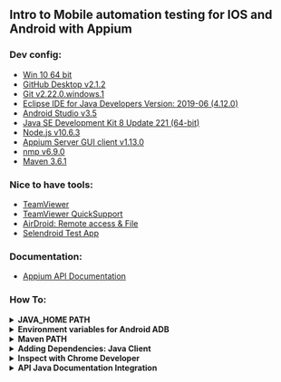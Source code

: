 ## Intro to Mobile automation testing for IOS and Android with Appium

### Dev config:<br/>
- [Win 10 64 bit](https://www.microsoft.com/en-ca/software-download/windows10)<br/>
- [GitHub Desktop v2.1.2](https://desktop.github.com/)<br/>
- [Git v2.22.0.windows.1](https://git-scm.com/downloads)<br/>
- [Eclipse IDE for Java Developers Version: 2019-06 (4.12.0)](https://www.eclipse.org/downloads/packages/installer)<br/>
- [Android Studio v3.5](https://developer.android.com/studio)<br/>
- [Java SE Development Kit 8 Update 221 (64-bit)](https://www.oracle.com/technetwork/java/javase/downloads/jdk8-downloads-2133151.html)<br/>
- [Node.js v10.6.3](https://nodejs.org/en/download/current/)<br/>
- [Appium Server GUI client v1.13.0](http://appium.io/)<br/>
- [nmp v6.9.0](https://nodejs.org/en/download/)<br/>
- [Maven 3.6.1](https://maven.apache.org/download.cgi)<br/>

### Nice to have tools:<br/>
- [TeamViewer](https://www.teamviewer.com/en/?pcc_keyword=teamviewer&gclid=CjwKCAjwnf7qBRAtEiwAseBO_KX932ojJ2gLJlB0LXHzDgtRmizzK8Hps7460wGhuOVlpp9Ea70ukxoCUgYQAvD_BwE)<br/>
- [TeamViewer QuickSupport](https://play.google.com/store/apps/details?id=com.teamviewer.quicksupport.market&hl=en_CA)<br/>
- [AirDroid: Remote access & File](https://play.google.com/store/apps/details?id=com.sand.airdroid&hl=en_CA)<br/>
- [Selendroid Test App](http://search.maven.org/remotecontent?filepath=io/selendroid/selendroid-test-app/0.17.0/selendroid-test-app-0.17.0.apk)<br/>

### Documentation:<br/>
- [Appium API Documentation](http://appium.io/docs/en/about-appium/api/)

### How To:<br/>

<details>
  
  <summary><b>JAVA_HOME PATH</b></summary>
  <br/>
<b>A. In order to configure JAVA_HOME path do the following:</b><br/>
  1. Go to "Advanced System Settings" > Advanced Tab > Environment Variables<br/>
  2. Go to System Variables section > click on New... button<br/>
  3. Type Variable name: JAVA_HOME<br/>
  4. Enter Variable Value: C:\Program Files\Java\jdk1.8.0_221<br/>
  5. Press OK button<br/><br/>
  <div align="center"> 
  <img width="90%" height="90%" src="https://github.com/ikostan/AppiumTesting/blob/master/img/java_home.jpg" hspace="10">
  </div>
  
<b>B. Edit environment variable:</b><br/>
  1. From System variables list select path > Press Edit... button<br/>
  2. Press on New button > type: %JAVA_HOME%\bin<br/>
  3. Press OK button<br/>
  
  <div align="center"> 
  <img width="90%" height="90%" src="https://github.com/ikostan/AppiumTesting/blob/master/img/java_home_2.jpg" hspace="10">
  </div>
  
</details>


<details>
  
  <summary><b>Environment variables for Android ADB</b></summary>
   <br/>
<b>A. In order to configure ANDROID_HOME path do the following:</b><br/>
  1. Go to "Advanced System Settings" > Advanced Tab > Environment Variables<br/>
  2. Go to System Variables section > click on New... button<br/>
  3. Type Variable name: ANDROID_HOME<br/>
  4. Enter Variable Value: C:\Users\username\AppData\Local\Android\Sdk<br/>
  5. Press OK button<br/><br/>
  <div align="center"> 
  <img width="90%" height="90%" src="https://github.com/ikostan/AppiumTesting/blob/master/img/maven_home.jpg" hspace="10">
  </div>
  
  <b>B. Edit environment variable:</b><br/>
  1. From System variables list select path > Press Edit... button<br/>
  2. Press on New button > type: %ANDROID_HOME%\tools<br/>
  3. Press OK button<br/>
  4. Press on New button > type: %ANDROID_HOME%\platform-tools<br/>
  5. Press OK button<br/>
  
  <div align="center"> 
  <img width="90%" height="90%" src="https://github.com/ikostan/AppiumTesting/blob/master/img/android_home_2.JPG" hspace="10">
  </div>
  
  <b>C. Test:</b>
  1. Open CMD > run "adb devices"<br/>
  2. If everifyng is configured properly you will something like this:<br/>
  
  <div align="center"> 
  <img width="50%" height="50%" src="https://github.com/ikostan/AppiumTesting/blob/master/img/adb_devices.JPG" hspace="10">
  </div>
  
</details>


<details>
  
  <summary><b>Maven PATH</b></summary>
  <br/>
  <b>A. In order to configure MVN_HOME path do the following:</b><br/>
  1. Go to "Advanced System Settings" > Advanced Tab > Environment Variables<br/>
  2. Go to System Variables section > click on New... button<br/>
  3. Type Variable name: MVN_HOME<br/>
  4. Enter Variable Value: C:\Users\username\AppData\Local\Android\Sdk<br/>
  5. Press OK button<br/><br/>
  <div align="center"> 
  <img width="90%" height="90%" src="https://github.com/ikostan/AppiumTesting/blob/master/img/maven_home.jpg" hspace="10">
  </div>
  
  <b>B. Edit environment variable:</b><br/>
  1. From System variables list select path > Press Edit... button<br/>
  2. Press on New button > type: %MVN_HOME%\bin<br/>
  3. Press OK button<br/>
  
  <div align="center"> 
  <img width="90%" height="90%" src="https://github.com/ikostan/AppiumTesting/blob/master/img/maven_home_2.jpg" hspace="10">
  </div>
  
  <b>C. Test:</b>
  1. Open CMD > run "mvn --version"<br/>
  2. If everifyng is configured properly you will something like this:<br/>
  
  <div align="center"> 
  <img width="50%" height="50%" src="https://github.com/ikostan/AppiumTesting/blob/master/img/maven_cmd.JPG" hspace="10">
  </div>
  
</details>


<details>
  
  <summary><b>Adding Dependencies: Java Client</b></summary>
  <br/>
  <div align="center"> 
  <img width="90%" height="90%" src="https://github.com/ikostan/AppiumTesting/blob/master/img/pom_dependencies.JPG" hspace="10">
  </div>
  
  Source: https://mvnrepository.com/artifact/io.appium/java-client
</details>


<details>
  
  <summary><b>Inspect with Chrome Developer</b></summary>
  <br/>
  1. Open Chrome web browser > new tab<br/>
  2. Paste following address: chrome:..inspect/#devices<br/>
  
  <br/>If evryfing connected properly you will see something like this:<br>
  <div align="center"> 
  <img width="90%" height="90%" src="https://github.com/ikostan/AppiumTesting/blob/master/img/inspect_devices.JPG" hspace="10">
  </div>
  
  Source: 
</details>


<details>
  
  <summary><b>API Java Documentation Integration</b></summary>
  <br/>
  1. Open context menu > Go to Build Path > Configure Build Path...<br/>
  2. Open Libraries tab > Expand Maven dependencies >  Go to java-client > Javadoc > Press on Edit button<br/>
  3. Add following path: https://appium.github.io/java-client/<br/>
  4. Click OK<br/>
  
  <br/><div align="center"> 
  <img width="70%" height="70%" src="https://github.com/ikostan/AppiumTesting/blob/master/img/api_doc.JPG" hspace="10">
  </div>
  
  <br/><div align="center"> 
  <img width="70%" height="70%" src="https://github.com/ikostan/AppiumTesting/blob/master/img/properties.JPG" hspace="10">
  </div>
  
  <br/><div align="center"> 
  <img width="70%" height="70%" src="https://github.com/ikostan/AppiumTesting/blob/master/img/edit_java_doc.JPG" hspace="10">
  </div>
  
  <br/><div align="center"> 
  <img width="70%" height="70%" src="https://github.com/ikostan/AppiumTesting/blob/master/img/edit.JPG" hspace="10">
  </div>
  
</details>


